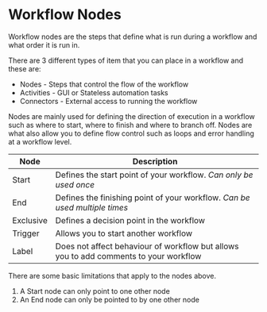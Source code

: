  # Workflow Nodes

 Workflow nodes are the steps that define what is run during a workflow and what order it is run in.

 There are 3 different types of item that you can place in a workflow and these are:
 - Nodes - Steps that control the flow of the workflow
 - Activities - GUI or Stateless automation tasks
 - Connectors - External access to running the workflow

 Nodes are mainly used for defining the direction of execution in a workflow such as where to start, where to finish and where to branch off.
Nodes are what also allow you to define flow control such as loops and error handling at a workflow level.

 | Node | Description |
 | --- | --- |
 | Start | Defines the start point of your workflow. _Can only be used once_ |
 | End | Defines the finishing point of your workflow. _Can be used multiple times_ |
 | Exclusive | Defines a decision point in the workflow |
 | Trigger | Allows you to start another workflow |
 | Label | Does not affect behaviour of workflow but allows you to add comments to your workflow |

There are some basic limitations that apply to the nodes above.
1. A Start node can only point to one other node
2. An End node can only be pointed to by one other node
